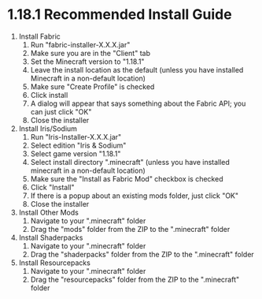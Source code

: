 # 1.18.1 Recommended Install Guide
1. Install Fabric
   1. Run "fabric-installer-X.X.X.jar"
   2. Make sure you are in the "Client" tab
   3. Set the Minecraft version to "1.18.1"
   4. Leave the install location as the default (unless you have installed Minecraft in a non-default location)
   5. Make sure "Create Profile" is checked
   6. Click install
   7. A dialog will appear that says something about the Fabric API; you can just click "OK"
   8. Close the installer
2. Install Iris/Sodium
   1. Run "Iris-Installer-X.X.X.jar"
   2. Select edition "Iris & Sodium"
   3. Select game version "1.18.1"
   4. Select install directory ".minecraft" (unless you have installed minecraft in a non-default location)
   5. Make sure the "Install as Fabric Mod" checkbox is checked
   6. Click "Install"
   7. If there is a popup about an existing mods folder, just click "OK"
   8. Close the installer
3. Install Other Mods
   1. Navigate to your ".minecraft" folder
   2. Drag the "mods" folder from the ZIP to the ".minecraft" folder
4. Install Shaderpacks
   1. Navigate to your ".minecraft" folder
   2. Drag the "shaderpacks" folder from the ZIP to the ".minecraft" folder
5. Install Resourcepacks
   1. Navigate to your ".minecraft" folder
   2. Drag the "resourcepacks" folder from the ZIP to the ".minecraft" folder
